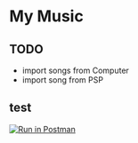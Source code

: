# My Music 

## TODO
- import songs from Computer
- import song from PSP


## test

[![Run in Postman](https://run.pstmn.io/button.svg)](https://app.getpostman.com/run-collection/56ca0cc5d7ff5b66a2fc)
